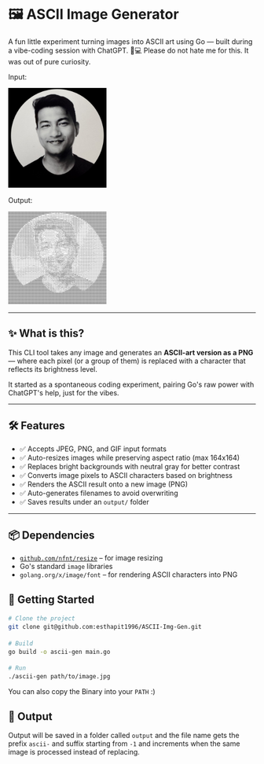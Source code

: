 # 🖼️ ASCII Image Generator

A fun little experiment turning images into ASCII art using Go — built during a vibe-coding session with ChatGPT. 🎨💻 Please do not hate me for this. It was out of pure curiosity.

Input:

<img src="./evan.jpeg" alt="Example Input" width="200"/>

Output:

<img src="./ascii-evan-1.jpeg" alt="Example Output" width="200"/>

---

## ✨ What is this?

This CLI tool takes any image and generates an **ASCII-art version as a PNG** — where each pixel (or a group of them) is replaced with a character that reflects its brightness level.

It started as a spontaneous coding experiment, pairing Go's raw power with ChatGPT's help, just for the vibes.

---

## 🛠️ Features

- ✅ Accepts JPEG, PNG, and GIF input formats
- ✅ Auto-resizes images while preserving aspect ratio (max 164x164)
- ✅ Replaces bright backgrounds with neutral gray for better contrast
- ✅ Converts image pixels to ASCII characters based on brightness
- ✅ Renders the ASCII result onto a new image (PNG)
- ✅ Auto-generates filenames to avoid overwriting
- ✅ Saves results under an `output/` folder

---

## 📦 Dependencies

- [`github.com/nfnt/resize`](https://github.com/nfnt/resize) – for image resizing
- Go's standard `image` libraries
- `golang.org/x/image/font` – for rendering ASCII characters into PNG

## 🚀 Getting Started

```bash
# Clone the project
git clone git@github.com:esthapit1996/ASCII-Img-Gen.git

# Build
go build -o ascii-gen main.go

# Run
./ascii-gen path/to/image.jpg
```
You can also copy the Binary into your `PATH`  :)

## 🎁 Output

Output will be saved in a folder called `output` and the file name gets the prefix `ascii-` and suffix starting from `-1` and increments when the same image is processed instead of replacing.
